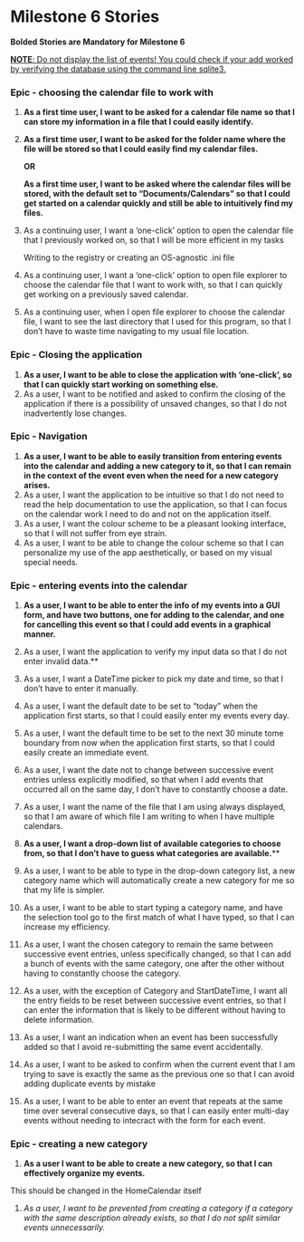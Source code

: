 # Milestone 6 Stories



**Bolded Stories are Mandatory for Milestone 6**

<u>**NOTE**: Do not display the list of events! You could check if your add worked by verifying the database using the command line sqlite3.</u>

### Epic - choosing the calendar file to work with

1. **As a first time user, I want to be asked for a calendar file name so that I can store my information in a file that I could easily identify.**

2. **As a first time user, I want to be asked for the folder name where the file will be stored so that I could easily find my calendar files.**

   **OR**

   **As a first time user, I want to be asked where the calendar files will be stored, with the default set to “Documents/Calendars” so that I could get started on a calendar quickly and still be able to intuitively find my files.**

3. As a continuing user, I want a ‘one-click’ option to open the calendar file that I previously worked on, so that I will be more efficient in my tasks

   Writing to the registry or creating an OS-agnostic .ini file

4. As a continuing user, I want a ‘one-click’ option to open file explorer to choose the calendar file that I want to work with, so that I can quickly get working on a previously saved calendar.

5. As a continuing user, when I open file explorer to choose the calendar file, I want to see the last directory that I used for this program, so that I don’t have to waste time navigating to my usual file location.

### Epic - Closing the application

1. **As a user, I want to be able to close the application with ‘one-click’, so that I can quickly start working on something else.**
2. As a user, I want to be notified and asked to confirm the closing of the application if there is a possibility of unsaved changes, so that I do not inadvertently lose changes.

### Epic - Navigation

1. **As a user, I want to be able to easily transition from entering events into the calendar and adding a new category to it, so that I can remain in the context of the event even when the need for a new category arises.**
2. As a user, I want the application to be intuitive so that I do not need to read the help documentation to use the application, so that I can focus on the calendar work I need to do and not on the application itself.
3. As a user, I want the colour scheme to be a pleasant looking interface, so that I will not suffer from eye strain.
4. As a user, I want to be able to change the colour scheme so that I can personalize my use of the app aesthetically, or based on my visual special needs.

### Epic - entering events into the calendar

1. **As a user, I want to be able to enter the info of my events into a GUI form, and have two buttons, one for adding to the calendar, and one for cancelling this event so that I could add events in a graphical manner.**

2. As a user, I want the application to verify my input data so that I do not enter invalid data.**

3. As a user, I want a DateTime picker to pick my date and time, so that I don’t have to enter it manually.

4. As a user, I want the default date to be set to “today” when the application first starts, so that I could easily enter my events every day.
   
5. As a user, I want the default time to be set to the next 30 minute tome boundary from now when the application first starts, so that I could easily create an immediate event.

6. As a user, I want the date not to change between successive event entries unless explicitly modified, so that when I add events that occurred all on the same day, I don’t have to constantly choose a date.

7. As a user, I want the name of the file that I am using always displayed, so that I am aware of which file I am writing to when I have multiple calendars.

8. **As a user, I want a drop-down list of available categories to choose from, so that I don’t have to guess what categories are available.****

9. As a user, I want to be able to type in the drop-down category list, a new category name which will automatically create a new category for me so that my life is simpler.

10. As a user, I want to be able to start typing a category name, and have the selection tool go to the first match of what I have typed, so that I can increase my efficiency.

11. As a user, I want the chosen category to remain the same between successive event entries, unless specifically changed, so that I can add a bunch of events with the same category, one after the other without having to constantly choose the category.

12. As a user, with the exception of Category and StartDateTime, I want all the entry fields to be reset between successive event entries, so that I can enter the information that is likely to be different without having to delete information.

13. As a user, I want an indication when an event has been successfully added so that I avoid re-submitting the same event accidentally. 

14. As a user, I want to be asked to confirm when the current event that I am trying to save is exactly the same as the previous one so that I can avoid adding duplicate events by mistake

15. As a user, I want to be able to enter an event that repeats at the same time over several consecutive days, so that I can easily enter multi-day events without needing to intecract with the form for each event.


### Epic - creating a new category

1. **As a user I want to be able to create a new category, so that I can effectively organize my events.**

   

This should be changed in the HomeCalendar itself

1. *As a user, I want to be prevented from creating a category if a category with the same description already exists, so that I do not split similar events unnecessarily.*
